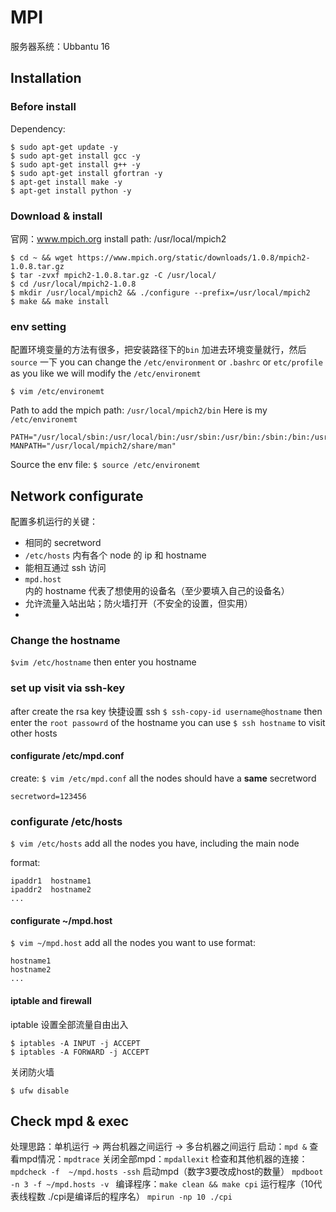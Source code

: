 # MPI
服务器系统：Ubbantu 16

## Installation 
### Before install
Dependency:
```
$ sudo apt-get update -y
$ sudo apt-get install gcc -y
$ sudo apt-get install g++ -y
$ sudo apt-get install gfortran -y
$ apt-get install make -y
$ apt-get install python -y
```
### Download  & install 
官网：www.mpich.org
install path: /usr/local/mpich2
```
$ cd ~ && wget https://www.mpich.org/static/downloads/1.0.8/mpich2-1.0.8.tar.gz
$ tar -zvxf mpich2-1.0.8.tar.gz -C /usr/local/
$ cd /usr/local/mpich2-1.0.8
$ mkdir /usr/local/mpich2 && ./configure --prefix=/usr/local/mpich2
$ make && make install
```

### env setting 
配置环境变量的方法有很多，把安装路径下的`bin` 加进去环境变量就行，然后 `source` 一下
you can change the `/etc/environment` or `.bashrc` or `etc/profile` as you like 
we will modify the `/etc/environemt`
```
$ vim /etc/environemt 
```
Path to add the mpich path: `/usr/local/mpich2/bin`
Here is my `/etc/environemt`
```
PATH="/usr/local/sbin:/usr/local/bin:/usr/sbin:/usr/bin:/sbin:/bin:/usr/games:/usr/local/games:/snap/bin:/usr/local/mpich2/bin"
MANPATH="/usr/local/mpich2/share/man"
```
Source the env file: `$ source /etc/environemt`

## Network configurate
配置多机运行的关键：
- 相同的 secretword
- `/etc/hosts` 内有各个 node 的 ip 和 hostname
- 能相互通过 ssh 访问
- `mpd.host` 内的 hostname 代表了想使用的设备名（至少要填入自己的设备名）
- 允许流量入站出站；防火墙打开（不安全的设置，但实用）
- 
### Change the hostname 
`$vim /etc/hostname` then enter you hostname 

### set up visit via ssh-key
after create the rsa key
快捷设置 ssh `$ ssh-copy-id username@hostname`
then enter the `root passowrd` of the hostname 
you can use `$ ssh hostname` to visit other hosts

#### configurate /etc/mpd.conf
create: `$ vim /etc/mpd.conf`
all the nodes should have a **same** secretword
```
secretword=123456
```

### configurate /etc/hosts
`$ vim /etc/hosts`
add all the nodes you have, including the main node 

format:
```
ipaddr1  hostname1
ipaddr2  hostname2
...
```

#### configurate ~/mpd.host 
`$ vim ~/mpd.host`
add all the nodes you want to use
format:
```
hostname1
hostname2
...
```

#### iptable and firewall
iptable 设置全部流量自由出入
```
$ iptables -A INPUT -j ACCEPT
$ iptables -A FORWARD -j ACCEPT
```
关闭防火墙
```
$ ufw disable
```

## Check mpd & exec
处理思路：单机运行 -> 两台机器之间运行 -> 多台机器之间运行
启动：`mpd &`
查看mpd情况：`mpdtrace`
关闭全部mpd：`mpdallexit`
检查和其他机器的连接：`mpdcheck -f  ~/mpd.hosts -ssh`
启动mpd（数字3要改成host的数量） `mpdboot -n 3 -f ~/mpd.hosts -v `
编译程序：`make clean && make cpi`
运行程序（10代表线程数 ./cpi是编译后的程序名） `mpirun -np 10 ./cpi`